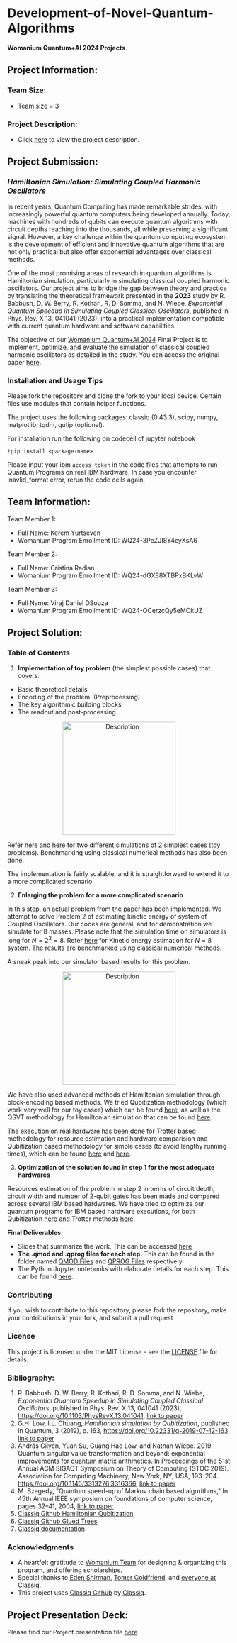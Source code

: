 # Development-of-Novel-Quantum-Algorithms
**Womanium Quantum+AI 2024 Projects**

## Project Information:

### Team Size:
  - Team size = 3

### Project Description:
  - Click [here](https://drive.google.com/file/d/1PGNUShboB4ik_JHZGcIPTh3KYi-aajzp/view?usp=sharing) to view the project description.


## Project Submission:

### ***Hamiltonian Simulation: Simulating Coupled Harmonic Oscillators***

In recent years, Quantum Computing has made remarkable strides, with increasingly powerful quantum computers being developed annually. Today, machines with hundreds of qubits 
can execute quantum algorithms with circuit depths reaching into the thousands, all while preserving a significant signal. However, a key challenge within the quantum computing 
ecosystem is the development of efficient and innovative quantum algorithms that are not only practical but also offer exponential advantages over classical methods.

One of the most promising areas of research in quantum algorithms is Hamiltonian simulation, particularly in simulating classical coupled harmonic oscillators. Our project aims to
bridge the gap between theory and practice by translating the theoretical framework presented in the **2023** study by R. Babbush, D. W. Berry, R. Kothari, R. D. Somma, and N. Wiebe,
*Exponential Quantum Speedup in Simulating Coupled Classical Oscillators*, published in Phys. Rev. X 13, 041041 (2023), into a practical implementation compatible with current quantum 
hardware and software capabilities.

The objective of our [Womanium Quantum+AI 2024](https://womanium.org/Quantum/AI) Final Project is to implement, optimize, and evaluate the simulation of classical coupled harmonic oscillators as detailed in the study. You can access the original paper [here](https://journals.aps.org/prx/abstract/10.1103/PhysRevX.13.041041).


### Installation and Usage Tips

Please fork the repository and clone the fork to your local device. Certain files use modules that contain helper functions. 

The project uses the following packages: classiq (0.43.3), scipy, numpy, matplotlib, tqdm, qutip (optional).

For installation run the following on codecell of jupyter notebook

`!pip install <package-name>` 

Please input your ibm `access_token` in the code files that attempts to run Quantum Programs on real IBM hardware. 
In case you encounter inavlid_format error, rerun the code cells again.

## Team Information:
Team Member 1:
 - Full Name: Kerem Yurtseven
 - Womanium Program Enrollment ID: WQ24-3PeZJI8Y4cyXsA6


Team Member 2:
 - Full Name: Cristina Radian
 - Womanium Program Enrollment ID: WQ24-dGX88XTBPxBKLvW


Team Member 3:
 - Full Name: Viraj Daniel DSouza
 - Womanium Program Enrollment ID: WQ24-OCerzcQy5eMOkUZ


## Project Solution:

### Table of Contents

1. **Implementation of toy problem** (the simplest possible cases) that covers:
- Basic theoretical details 
- Encoding of the problem. (Preprocessing)
- The key algorithmic building blocks
- The readout and post-processing.
<p align="center">
<img src="https://github.com/user-attachments/assets/0e59441e-b1e3-4f41-8410-d5be388b8bde" alt="Description" width="255">
</p>

Refer [here](https://github.com/virajd98/Abstract-Oscillators/blob/merge-private-repo/Notebooks/ToySuzuki.ipynb) and [here](https://github.com/virajd98/Abstract-Oscillators/blob/merge-private-repo/Notebooks/ToyExponentiation.ipynb) for two different simulations of 2 simplest cases (toy problems). Benchmarking using classical numerical methods has also been done. 

The implementation is fairly scalable, and it is straightforward to extend it to a more complicated scenario.

2) **Enlarging the problem for a more complicated scenario**

In this step, an actual problem from the paper has been implemented. We attempt to solve Problem 2 of estimating kinetic energy of system of Coupled Oscillators. Our codes are general, and for demonstration we simulate for $8$ masses. Please note that the simulation time on simulators is long for $N=2^3=8$. Refer [here](https://github.com/virajd98/Abstract-Oscillators/blob/merge-private-repo/KineticEnergyEstimationProblem2.ipynb) for Kinetic energy estimation for $N=8$ system. The results are benchmarked using classical numerical methods. 

A sneak peak into our simulator based results for this problem. 

<p align="center">
<img src="https://github.com/virajd98/Abstract-Oscillators-Pvt-/blob/main/Figures/Kinetic%20Energy%20Comparision.PNG" alt="Description" width="255">
</p>

We have also used advanced methods of Hamiltonian simulation through block-encoding based methods. We tried Qubitization methodology (which work very well for our toy cases) which can be found [here](https://github.com/virajd98/Abstract-Oscillators/blob/merge-private-repo/Notebooks/ToyQubitization.ipynb), as well as the QSVT methodology for Hamiltonian simulation that can be found [here](https://github.com/virajd98/Abstract-Oscillators-Pvt-/blob/merge-private-repo/Notebooks/QSVTapproach.ipynb). 

The execution on real hardware has been done for Trotter based methodology for resource estimation and hardware comparision and Qubitization based methodology for simple cases (to avoid lengthy running times), which can be found [here](https://github.com/virajd98/Abstract-Oscillators/blob/merge-private-repo/Notebooks/OptimizationKineticEnergyEstimation.ipynb) and [here](https://github.com/virajd98/Abstract-Oscillators/blob/merge-private-repo/Notebooks/HardwareSimulationwithQubitization.ipynb).

 
3) **Optimization of the solution found in step 1 for the most adequate hardwares**

Resources estimation of the problem in step 2 in terms of circuit depth, circuit width and number of 2-qubit gates has been made and compared across several IBM based hardwares. We have tried to optimize our quantum programs for IBM based hardware executions, for both Qubitization [here](https://github.com/virajd98/Abstract-Oscillators/blob/merge-private-repo/Notebooks/OptimalQubitizationKineticEnergyEstimation.ipynb) and Trotter methods [here](https://github.com/virajd98/Abstract-Oscillators/blob/merge-private-repo/Notebooks/OptimizationKineticEnergyEstimation.ipynb). 


**Final Deliverables:**

- Slides that summarize the work. This can be accessed [here](https://github.com/virajd98/Abstract-Oscillators/blob/merge-private-repo/Womanium-NovelQAlgs-Abstract-Oscillators.pdf)
- **The .qmod and .qprog files for each step.** This can be found in the folder named [QMOD Files](https://github.com/virajd98/Abstract-Oscillators/tree/merge-private-repo/QMOD%20Files) and [QPROG Files](https://github.com/virajd98/Abstract-Oscillators/tree/merge-private-repo/QPROG%20Files) respectively. 
- The Python Jupyter notebooks with elaborate details for each step. This can be found [here](https://github.com/virajd98/Abstract-Oscillators/tree/merge-private-repo/Notebooks).


### Contributing

If you wish to contribute to this repository, please fork the repository, make your contributions in your fork, and submit a pull request


### License

This project is licensed under the MIT License - see the [LICENSE](MIT-LICENSE.txt) file for details.

### Bibliography:

1. R. Babbush, D. W. Berry, R. Kothari, R. D. Somma, and N. Wiebe, *Exponential Quantum Speedup in Simulating Coupled Classical Oscillators*, published in Phys. Rev. X 13, 041041 (2023), https://doi.org/10.1103/PhysRevX.13.041041, [link to paper](https://journals.aps.org/prx/abstract/10.1103/PhysRevX.13.041041)
2. G.H. Low, I.L. Chuang, *Hamiltonian simulation by Qubitization*, published in Quantum, 3 (2019), p. 163, 	https://doi.org/10.22331/q-2019-07-12-163, [link to paper](https://quantum-journal.org/papers/q-2019-07-12-163/)
3. András Gilyén, Yuan Su, Guang Hao Low, and Nathan Wiebe. 2019. Quantum singular value transformation and beyond: exponential improvements for quantum matrix arithmetics. In Proceedings of the 51st Annual ACM SIGACT Symposium on Theory of Computing (STOC 2019). Association for Computing Machinery, New York, NY, USA, 193–204. https://doi.org/10.1145/3313276.3316366, [link to paper](https://dl.acm.org/doi/10.1145/3313276.3316366)
4. M. Szegedy, "Quantum speed-up of Markov chain based algorithms," In 45th Annual IEEE symposium on foundations of computer science, pages 32–41, 2004, [link to paper](https://ieeexplore.ieee.org/abstract/document/1366222)
5. [Classiq Github Hamiltonian Qubitization](https://github.com/Classiq/classiq-library/tree/9c43f05f3d498c8c72be7dcb3ecdaba85d9abd6e/tutorials/hamiltonian_simulation/hamiltonian_simulation_with_block_encoding)
6.  [Classiq Github Glued Trees](https://github.com/Classiq/classiq-library/blob/9c43f05f3d498c8c72be7dcb3ecdaba85d9abd6e/algorithms/glued_trees/glued_trees.ipynb#L4)
7. [Classiq documentation](https://docs.classiq.io/latest/)


### Acknowledgments

- A heartfelt gratitude to [Womanium Team](https://womanium.org/Quantum/AI) for designing & organizing this program, and offering scholarships. 
- Special thanks to [Eden Shirman](https://www.linkedin.com/in/eden-schirman-71bb7a1b9/?originalSubdomain=il), [Tomer Goldfriend](https://www.linkedin.com/in/tomer-goldfriend-3422341b2/), and [everyone at Classiq](https://app.slack.com/client/T04KVKJKKFY/search).
- This project uses [Classiq Github](https://github.com/Classiq/classiq-library/tree/main) by [Classiq](https://www.classiq.io/).


## Project Presentation Deck:

Please find our Project presentation file [here](https://github.com/virajd98/Abstract-Oscillators/blob/merge-private-repo/Womanium-NovelQAlgs-Abstract-Oscillators.pdf)
